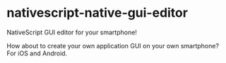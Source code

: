 # nativescript-native-gui-editor
NativeScript GUI editor for your smartphone!

How about to create your own application GUI on your own smartphone? For iOS and Android.

